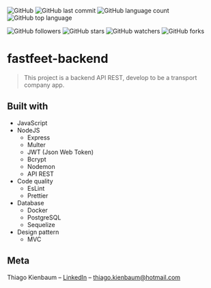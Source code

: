 ![GitHub](https://img.shields.io/github/license/ThiagoKienbaum/fastfeet-backend)
![GitHub last commit](https://img.shields.io/github/last-commit/ThiagoKienbaum/fastfeet-backend)
![GitHub language count](https://img.shields.io/github/languages/count/ThiagoKienbaum/fastfeet-backend)
![GitHub top language](https://img.shields.io/github/languages/top/ThiagoKienbaum/fastfeet-backend)


![GitHub followers](https://img.shields.io/github/followers/ThiagoKienbaum?label=Follow&style=social)
![GitHub stars](https://img.shields.io/github/stars/ThiagoKienbaum/fastfeet-backend?style=social)
![GitHub watchers](https://img.shields.io/github/watchers/ThiagoKienbaum/fastfeet-backend?style=social)
![GitHub forks](https://img.shields.io/github/forks/ThiagoKienbaum/fastfeet-backend?style=social)


# fastfeet-backend

> This project is a backend API REST, develop to be a transport company app.

## Built with
* JavaScript
* NodeJS
    - Express
    - Multer
    - JWT (Json Web Token)
    - Bcrypt
    - Nodemon
    - API REST
* Code quality
    - EsLint
    - Prettier
* Database
    - Docker
    - PostgreSQL
    - Sequelize
* Design pattern
    - MVC

    

## Meta

Thiago Kienbaum – [LinkedIn](https://www.linkedin.com/in/thiago-kienbaum/) – thiago.kienbaum@hotmail.com
